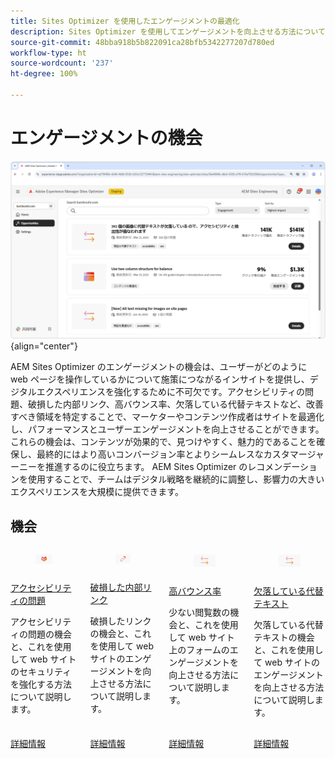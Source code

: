 ```yaml
---
title: Sites Optimizer を使用したエンゲージメントの最適化
description: Sites Optimizer を使用してエンゲージメントを向上させる方法について説明します。
source-git-commit: 48bba918b5b822091ca28bfb5342277207d780ed
workflow-type: ht
source-wordcount: '237'
ht-degree: 100%

---
```



# エンゲージメントの機会

![エンゲージメントの機会](./assets/engagement/hero.png){align="center"}

AEM Sites Optimizer のエンゲージメントの機会は、ユーザーがどのように web ページを操作しているかについて施策につながるインサイトを提供し、デジタルエクスペリエンスを強化するために不可欠です。アクセシビリティの問題、破損した内部リンク、高バウンス率、欠落している代替テキストなど、改善すべき領域を特定することで、マーケターやコンテンツ作成者はサイトを最適化し、パフォーマンスとユーザーエンゲージメントを向上させることができます。これらの機会は、コンテンツが効果的で、見つけやすく、魅力的であることを確保し、最終的にはより高いコンバージョン率とよりシームレスなカスタマージャーニーを推進するのに役立ちます。 AEM Sites Optimizer のレコメンデーションを使用することで、チームはデジタル戦略を継続的に調整し、影響力の大きいエクスペリエンスを大規模に提供できます。


## 機会


<!-- CARDS

* ../documentation/opportunities/accessibility-issues.md
  {title=Accessibility issues}
  {image=../assets/common/card-puzzle.png}
* ../documentation/opportunities//broken-internal-links.md
  {title=Broken internal links}
  {image=../assets/common/card-link.png}
* ../documentation/opportunities//high-bounce-rate.md
  {title=High bounce rate}
  {image=../assets/common/card-arrows.png}
* ../documentation/opportunities/missing-alt-text.md  
  {title=Missing alt text}
  {image=../assets/common/card-arrows.png}

-->
<!-- START CARDS HTML - DO NOT MODIFY BY HAND -->
<div class="columns">
    <div class="column is-half-tablet is-half-desktop is-one-third-widescreen" aria-label="Accessibility issues">
        <div class="card" style="height: 100%; display: flex; flex-direction: column; height: 100%;">
            <div class="card-image">
                <figure class="image x-is-16by9">
                    <a href="../documentation/opportunities/accessibility-issues.md" title="アクセシビリティの問題" target="_blank" rel="referrer">
                        <img class="is-bordered-r-small" src="../assets/common/card-puzzle.png" alt="アクセシビリティの問題"
                             style="width: 100%; aspect-ratio: 16 / 9; object-fit: cover; overflow: hidden; display: block; margin: auto;">
                    </a>
                </figure>
            </div>
            <div class="card-content is-padded-small" style="display: flex; flex-direction: column; flex-grow: 1; justify-content: space-between;">
                <div class="top-card-content">
                    <p class="headline is-size-6 has-text-weight-bold">
                        <a href="../documentation/opportunities/accessibility-issues.md" target="_blank" rel="referrer" title="アクセシビリティの問題">アクセシビリティの問題</a>
                    </p>
                    <p class="is-size-6">アクセシビリティの問題の機会と、これを使用して web サイトのセキュリティを強化する方法について説明します。</p>
                </div>
                <a href="../documentation/opportunities/accessibility-issues.md" target="_blank" rel="referrer" class="spectrum-Button spectrum-Button--outline spectrum-Button--primary spectrum-Button--sizeM" style="align-self: flex-start; margin-top: 1rem;">
                    <span class="spectrum-Button-label has-no-wrap has-text-weight-bold">詳細情報</span>
                </a>
            </div>
        </div>
    </div>
    <div class="column is-half-tablet is-half-desktop is-one-third-widescreen" aria-label="Broken internal links">
        <div class="card" style="height: 100%; display: flex; flex-direction: column; height: 100%;">
            <div class="card-image">
                <figure class="image x-is-16by9">
                    <a href="../documentation/opportunities//broken-internal-links.md" title="破損した内部リンク" target="_blank" rel="referrer">
                        <img class="is-bordered-r-small" src="../assets/common/card-link.png" alt="破損した内部リンク"
                             style="width: 100%; aspect-ratio: 16 / 9; object-fit: cover; overflow: hidden; display: block; margin: auto;">
                    </a>
                </figure>
            </div>
            <div class="card-content is-padded-small" style="display: flex; flex-direction: column; flex-grow: 1; justify-content: space-between;">
                <div class="top-card-content">
                    <p class="headline is-size-6 has-text-weight-bold">
                        <a href="../documentation/opportunities//broken-internal-links.md" target="_blank" rel="referrer" title="破損した内部リンク">破損した内部リンク</a>
                    </p>
                    <p class="is-size-6">破損したリンクの機会と、これを使用して web サイトのエンゲージメントを向上させる方法について説明します。</p>
                </div>
                <a href="../documentation/opportunities//broken-internal-links.md" target="_blank" rel="referrer" class="spectrum-Button spectrum-Button--outline spectrum-Button--primary spectrum-Button--sizeM" style="align-self: flex-start; margin-top: 1rem;">
                    <span class="spectrum-Button-label has-no-wrap has-text-weight-bold">詳細情報</span>
                </a>
            </div>
        </div>
    </div>
    <div class="column is-half-tablet is-half-desktop is-one-third-widescreen" aria-label="High bounce rate">
        <div class="card" style="height: 100%; display: flex; flex-direction: column; height: 100%;">
            <div class="card-image">
                <figure class="image x-is-16by9">
                    <a href="../documentation/opportunities//high-bounce-rate.md" title="高バウンス率" target="_blank" rel="referrer">
                        <img class="is-bordered-r-small" src="../assets/common/card-arrows.png" alt="高バウンス率"
                             style="width: 100%; aspect-ratio: 16 / 9; object-fit: cover; overflow: hidden; display: block; margin: auto;">
                    </a>
                </figure>
            </div>
            <div class="card-content is-padded-small" style="display: flex; flex-direction: column; flex-grow: 1; justify-content: space-between;">
                <div class="top-card-content">
                    <p class="headline is-size-6 has-text-weight-bold">
                        <a href="../documentation/opportunities//high-bounce-rate.md" target="_blank" rel="referrer" title="高バウンス率">高バウンス率</a>
                    </p>
                    <p class="is-size-6">少ない閲覧数の機会と、これを使用して web サイト上のフォームのエンゲージメントを向上させる方法について説明します。</p>
                </div>
                <a href="../documentation/opportunities//high-bounce-rate.md" target="_blank" rel="referrer" class="spectrum-Button spectrum-Button--outline spectrum-Button--primary spectrum-Button--sizeM" style="align-self: flex-start; margin-top: 1rem;">
                    <span class="spectrum-Button-label has-no-wrap has-text-weight-bold">詳細情報</span>
                </a>
            </div>
        </div>
    </div>
    <div class="column is-half-tablet is-half-desktop is-one-third-widescreen" aria-label="Missing alt text">
        <div class="card" style="height: 100%; display: flex; flex-direction: column; height: 100%;">
            <div class="card-image">
                <figure class="image x-is-16by9">
                    <a href="../documentation/opportunities/missing-alt-text.md" title="欠落している代替テキスト" target="_blank" rel="referrer">
                        <img class="is-bordered-r-small" src="../assets/common/card-arrows.png" alt="欠落している代替テキスト"
                             style="width: 100%; aspect-ratio: 16 / 9; object-fit: cover; overflow: hidden; display: block; margin: auto;">
                    </a>
                </figure>
            </div>
            <div class="card-content is-padded-small" style="display: flex; flex-direction: column; flex-grow: 1; justify-content: space-between;">
                <div class="top-card-content">
                    <p class="headline is-size-6 has-text-weight-bold">
                        <a href="../documentation/opportunities/missing-alt-text.md" target="_blank" rel="referrer" title="欠落している代替テキスト">欠落している代替テキスト</a>
                    </p>
                    <p class="is-size-6">欠落している代替テキストの機会と、これを使用して web サイトのエンゲージメントを向上させる方法について説明します。</p>
                </div>
                <a href="../documentation/opportunities/missing-alt-text.md" target="_blank" rel="referrer" class="spectrum-Button spectrum-Button--outline spectrum-Button--primary spectrum-Button--sizeM" style="align-self: flex-start; margin-top: 1rem;">
                    <span class="spectrum-Button-label has-no-wrap has-text-weight-bold">詳細情報</span>
                </a>
            </div>
        </div>
    </div>
</div>
<!-- END CARDS HTML - DO NOT MODIFY BY HAND -->
